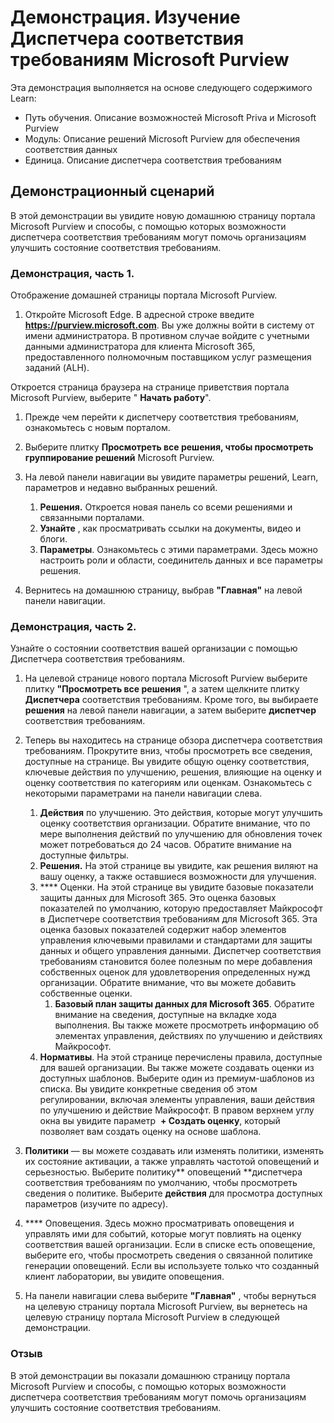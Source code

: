 <!---
---
Демонстрация: название: "Обзор Microsoft Purview Compliance Manager" Путь обучения/модуль/модуль: "Описание возможностей Microsoft Priva и Microsoft Purview; Модуль 2. Описание решений по соответствию данным Microsoft Purview; Урок 4. Описание диспетчера соответствия требованиям
---
--->

# Демонстрация. Изучение Диспетчера соответствия требованиям Microsoft Purview

Эта демонстрация выполняется на основе следующего содержимого Learn:

- Путь обучения. Описание возможностей Microsoft Priva и Microsoft Purview
- Модуль: Описание решений Microsoft Purview для обеспечения соответствия данных
- Единица. Описание диспетчера соответствия требованиям

## Демонстрационный сценарий

В этой демонстрации вы увидите новую домашнюю страницу портала Microsoft Purview и способы, с помощью которых возможности диспетчера соответствия требованиям могут помочь организациям улучшить состояние соответствия требованиям.

### Демонстрация, часть 1.

Отображение домашней страницы портала Microsoft Purview.

1. Откройте Microsoft Edge. В адресной строке введите **https://purview.microsoft.com**. Вы уже должны войти в систему от имени администратора.  В противном случае войдите с учетными данными администратора для клиента Microsoft 365, предоставленного полномочным поставщиком услуг размещения заданий (ALH).

Откроется страница браузера на странице приветствия портала Microsoft Purview, выберите " **Начать работу**".  

1. Прежде чем перейти к диспетчеру соответствия требованиям, ознакомьтесь с новым порталом.

1. Выберите плитку **Просмотреть все решения, чтобы просмотреть группирование решений** Microsoft Purview.

1. На левой панели навигации вы увидите параметры решений, Learn, параметров и недавно выбранных решений.
    1. **Решения.** Откроется новая панель со всеми решениями и связанными порталами.
    1. **Узнайте** , как просматривать ссылки на документы, видео и блоги.
    1. **Параметры**. Ознакомьтесь с этими параметрами. Здесь можно настроить роли и области, соединитель данных и все параметры решения.

1. Вернитесь на домашнюю страницу, выбрав **"Главная"** на левой панели навигации.

### Демонстрация, часть 2.

Узнайте о состоянии соответствия вашей организации с помощью Диспетчера соответствия требованиям.

1. На целевой странице нового портала Microsoft Purview выберите плитку **"Просмотреть все решения** ", а затем щелкните плитку **Диспетчера** соответствия требованиям. Кроме того, вы выбираете **решения** на левой панели навигации, а затем выберите **диспетчер** соответствия требованиям.

1. Теперь вы находитесь на странице обзора диспетчера соответствия требованиям. Прокрутите вниз, чтобы просмотреть все сведения, доступные на странице.  Вы увидите общую оценку соответствия, ключевые действия по улучшению, решения, влияющие на оценку и оценку соответствия по категориям или оценкам. Ознакомьтесь с некоторыми параметрами на панели навигации слева.
    1. **Действия** по улучшению.  Это действия, которые могут улучшить оценку соответствия организации. Обратите внимание, что по мере выполнения действий по улучшению для обновления точек может потребоваться до 24 часов.  Обратите внимание на доступные фильтры.
    1. **Решения.** На этой странице вы увидите, как решения виляют на вашу оценку, а также оставшиеся возможности для улучшения.
    1. **** Оценки. На этой странице вы увидите базовые показатели защиты данных для Microsoft 365.  Это оценка базовых показателей по умолчанию, которую предоставляет Майкрософт в Диспетчере соответствия требованиям для Microsoft 365.  Эта оценка базовых показателей содержит набор элементов управления ключевыми правилами и стандартами для защиты данных и общего управления данными. Диспетчер соответствия требованиям становится более полезным по мере добавления собственных оценок для удовлетворения определенных нужд организации.  Обратите внимание, что вы можете добавить собственные оценки.
        1. **Базовый план защиты данных для Microsoft 365**.  Обратите внимание на сведения, доступные на вкладке хода выполнения. Вы также можете просмотреть информацию об элементах управления, действиях по улучшению и действиях Майкрософт.  
    1. **Нормативы**.  На этой странице перечислены правила, доступные для вашей организации. Вы также можете создавать оценки из доступных шаблонов.  Выберите один из премиум-шаблонов из списка.  Вы увидите конкретные сведения об этом регулировании, включая элементы управления, ваши действия по улучшению и действие Майкрософт.  В правом верхнем углу окна вы увидите параметр  **+ Создать оценку**, который позволяет вам создать оценку на основе шаблона.
1. **Политики** — вы можете создавать или изменять политики, изменять их состояние активации, а также управлять частотой оповещений и серьезностью. Выберите политику** оповещений **диспетчера соответствия требованиям по умолчанию, чтобы просмотреть сведения о политике.  Выберите **действия** для просмотра доступных параметров (изучите по адресу).
1. **** Оповещения. Здесь можно просматривать оповещения и управлять ими для событий, которые могут повлиять на оценку соответствия вашей организации.  Если в списке есть оповещение, выберите его, чтобы просмотреть сведения о связанной политике генерации оповещений. Если вы используете только что созданный клиент лаборатории, вы увидите оповещения.

1. На панели навигации слева выберите **"Главная"** , чтобы вернуться на целевую страницу портала Microsoft Purview, вы вернетесь на целевую страницу портала Microsoft Purview в следующей демонстрации.

### Отзыв

В этой демонстрации вы показали домашнюю страницу портала Microsoft Purview и способы, с помощью которых возможности диспетчера соответствия требованиям могут помочь организациям улучшить состояние соответствия требованиям.
